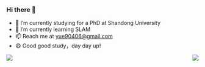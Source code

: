 ### Hi there 👋

- 🔭 I’m currently studying for a PhD at Shandong University
- 🌱 I’m currently learning SLAM
- 📫 Reach me at yue90406@gmail.com
- 😄 Good good study，day day up!


<img align="left"  src="https://github-readme-stats.vercel.app/api?username=lian-yue0515&show_icons=true&theme=transparent"/>

<img align="right" highcontrast src="https://github-readme-stats.vercel.app/api/top-langs/?username=lian-yue0515&theme=transparent&layout=compact"  />

<!-- [![Readme Card](https://github-readme-stats.vercel.app/api/pin/?username=***&repo=****)](url) -->


